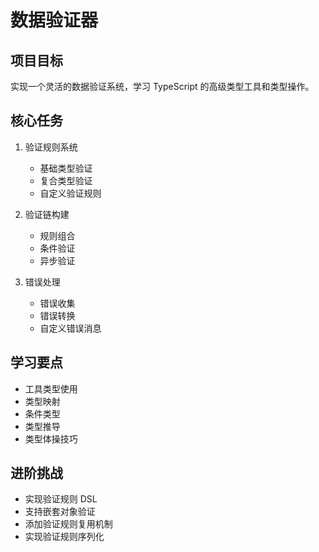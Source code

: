 # 数据验证器

## 项目目标
实现一个灵活的数据验证系统，学习 TypeScript 的高级类型工具和类型操作。

## 核心任务
1. 验证规则系统
   - 基础类型验证
   - 复合类型验证
   - 自定义验证规则

2. 验证链构建
   - 规则组合
   - 条件验证
   - 异步验证

3. 错误处理
   - 错误收集
   - 错误转换
   - 自定义错误消息

## 学习要点
- 工具类型使用
- 类型映射
- 条件类型
- 类型推导
- 类型体操技巧

## 进阶挑战
- 实现验证规则 DSL
- 支持嵌套对象验证
- 添加验证规则复用机制
- 实现验证规则序列化 